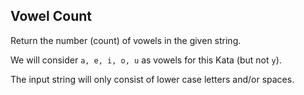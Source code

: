 ## Vowel Count

Return the number (count) of vowels in the given string.

We will consider `a, e, i, o, u` as vowels for this Kata (but not `y`).

The input string will only consist of lower case letters and/or spaces.
